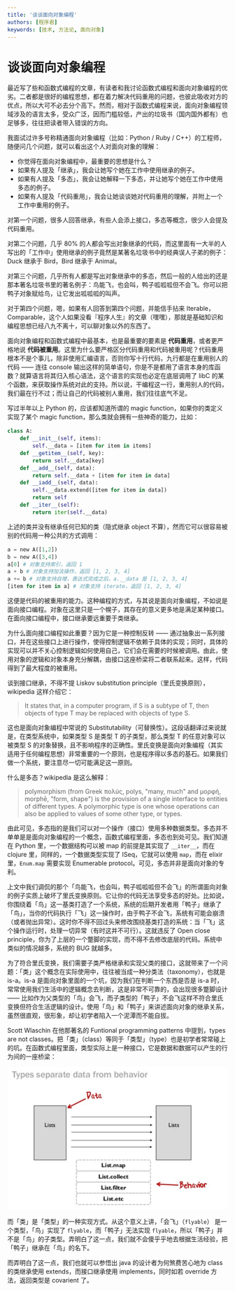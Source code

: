 ```yaml
---
title: '谈谈面向对象编程'
authors: [程序君]
keywords: [技术, 方法论, 面向对象]
---
```


# 谈谈面向对象编程

最近写了些和函数式编程的文章，有读者和我讨论函数式编程和面向对象编程的优劣。二者都是很好的编程思想，都在着力解决代码重用的问题，也彼此吸收对方的优点，所以大可不必去分个高下。然而，相对于函数式编程来说，面向对象编程领域涉及的语言太多，受众广泛，因而门槛较低，产出的垃圾书（国内国外都有）也足够多，往往把读者带入错误的方向。

我面试过许多号称精通面向对象编程（比如：Python / Ruby / C++）的工程师，随便问几个问题，就可以看出这个人对面向对象的理解：

* 你觉得在面向对象编程中，最重要的思想是什么？
* 如果有人提及「继承」，我会让她写个她在工作中使用继承的例子。
* 如果有人提及「多态」，我会让她解释一下多态，并让她写个她在工作中使用多态的例子。
* 如果有人提及「代码重用」，我会让她谈谈她对代码重用的理解，并附上一个工作中重用的例子。

对第一个问题，很多人回答继承，有些人会添上接口，多态等概念，很少人会提及代码重用。

对第二个问题，几乎 80% 的人都会写出对象继承的代码，而这里面有一大半的人写出的「工作中」使用继承的例子竟然是某著名垃圾书中的经典误人子弟的例子：Duck 继承于 Bird，Bird 继承于 Animal。

对第三个问题，几乎所有人都是写出对象继承中的多态，然后一般的人给出的还是那本著名垃圾书里的著名例子：鸟能飞，也会叫，鸭子呱呱呱但不会飞。你可以把鸭子对象赋给鸟，让它发出呱呱呱的叫声。

对于第四个问题，嗯，如果有人回答到第四个问题，并能信手拈来 Iterable，Comparable，这个人如果没看『程序人生』的文章（嘿嘿），那就是基础知识和编程思想已经八九不离十，可以聊对象以外的东西了。

面向对象编程和函数式编程中最基本，也是最重要的要素是 __代码重用__，或者更严格地说 __代码被重用__。这里为什么要严格区分代码重用和代码被重用呢？代码重用根本不是个事儿，除非使用汇编语言，否则你写十行代码，九行都是在重用别人的代码 —— 连往 console 输出这样的简单语句，你是不是都用了语言本身的库函数？就算语言将其归入核心语法，这个语言的实现也必定在底层调用了 libC 的某个函数，来获取操作系统对此的支持。所以说，干编程这一行，重用别人的代码，我们最在行不过；而让自己的代码被别人重用，我们往往底气不足。

写过半年以上 Python 的，应该都知道所谓的 magic function，如果你的类定义实现了某个 magic function，那么类就会拥有一些神奇的能力，比如：

```Python
class A:
    def __init__(self, items):
        self.__data = [item for item in items]
    def __getitem__(self, key):
        return self.__data[key]
    def __add__(self, data):
        return self.__data + [item for item in data]
    def __iadd__(self, data):
        self.__data.extend([item for item in data])
        return self
    def __iter__(self):
        return iter(self.__data)
```

上述的类并没有继承任何已知的类（隐式继承 object 不算），然而它可以很容易被别的代码用一种公共的方式调用：

```Python
a = new A([1,2])
b = new A([3,4])
a[0] # 对象支持索引，返回 1
a + b # 对象支持加法操作，返回 [1, 2, 3, 4]
a += b # 对象支持自增，表达式完成之后，a.__data 是 [1, 2, 3, 4]
[item for item in a] # 对象支持 iterate，返回 [1, 2, 3, 4]
```

这便是代码的被重用的能力。这种编程的方式，与其说是面向对象编程，不如说是面向接口编程。对象在这里只是一个幌子，其存在的意义更多地是满足某种接口。在面向接口编程中，接口继承要远重要于类继承。

为什么面向接口编程如此重要？因为它是一种控制反转 —— 通过抽象出一系列接口，并在这些接口上进行操作，使得控制逻辑不依赖于具体的实现；同时，具体的实现可以并不关心控制逻辑如何使用自己，它们会在需要的时候被调用。由此，使用对象的逻辑和对象本身充分解耦，由接口这座桥梁将二者联系起来。这样，代码得到了最大程度的被重用。

谈到接口继承，不得不提 Liskov substitution principle（里氏变换原则），wikipedia 这样介绍它：

> It states that, in a computer program, if S is a subtype of T, then objects of type T may be replaced with objects of type S.

这也是面向对象编程中常说的 Substitutability（可替换性）。这段话翻译过来说就是，在类型系统中，如果类型 S 是类型 T 的子类型，那么类型 T 的任意对象可以被类型 S 的对象替换，且不影响程序的正确性。里氏变换是面向对象编程（其实适用于任何编程思想）非常重要的一个原则，也是程序得以多态的基石。如果我们做一个系统，要注意尽一切可能满足这一原则。

什么是多态？wikipedia 是这么解释：

> polymorphism (from Greek πολύς, polys, "many, much" and μορφή, morphē, "form, shape") is the provision of a single interface to entities of different types. A polymorphic type is one whose operations can also be applied to values of some other type, or types.

由此可见，多态指的是我们可以对一个操作（接口）使用多种数据类型。多态并不单单是是面向对象编程的一个概念，函数式编程里面，多态也到处可见。我们知道在 Python 里，一个数据结构可以被 map 的前提是其实现了 ``__iter__``，而在 clojure 里，同样的，一个数据类型实现了 ISeq，它就可以使用 ``map``，而在 elixir 里，``Enum.map`` 需要实现 Enumerable protocol。可见，多态并非是面向对象的专利。

上文中我们调侃的那个「鸟能飞，也会叫，鸭子呱呱呱但不会飞」的所谓面向对象的例子实质上破坏了里氏变换原则。它让你的代码无法享受多态的好处。比如说，你围绕着「鸟」这一基类打造了一个系统，系统的后期开发者用「鸭子」继承了「鸟」，当你的代码执行「飞」这一操作时，由于鸭子不会飞，系统有可能会崩溃（或者抛出异常）。这时你不得不回过头来修改围绕基类打造的系统：当「飞」这个操作运行时，处理一切异常（有时这并不可行）。这就违反了 Open close principle，你为了上层的一个蹩脚的实现，而不得不去修改底层的代码。系统中类似的情况越多，系统的 BUG 就越多。

为了符合里氏变换，我们需要子类严格继承和实现父类的接口，这就带来了一个问题：「类」这个概念在实际使用中，往往被当成一种分类法（taxonomy），也就是 is-a。is-a 是面向对象里面的一个坑，因为我们在判断一个东西是否是 is-a 时，常常使用我们生活中的逻辑概念去判断，这是非常不可靠的，会出现很多蹩脚设计 —— 比如作为父类型的「鸟」会飞，而子类型的「鸭子」不会飞这样不符合里氏变换但符合生活逻辑的设计。使用「鸟」和「鸭子」来讲述面向对象的继承关系，虽然很直观，很形象，却让初学者陷入一个泥潭而不能自拔。

Scott Wlaschin 在他那著名的 Funtional programming patterns 中提到，types are not classes。把「类」（class）等同于「类型」（type）也是初学者常常碰上的坑。在函数式编程里面，类型实际上是一种接口，它是数据和数据可以产生的行为间的一座桥梁：

![](assets/type.png)

而「类」是「类型」的一种实现方式。从这个意义上讲，「会飞」（``flyable``） 是一个类型，「鸟」实现了 ``flyable``，而「鸭子」无法实现 ``flyable``，所以「鸭子」并不是「鸟」的子类型。弄明白了这一点，我们就不会傻乎乎地去根据生活经验，把「鸭子」继承在「鸟」的名下。

而弄明白了这一点，我们也就可以参悟出 java 的设计者为何煞费苦心地为 class 的类继承使用 extends，而接口继承使用 implements，同时如若 override 方法，返回类型是 covarient 了。

